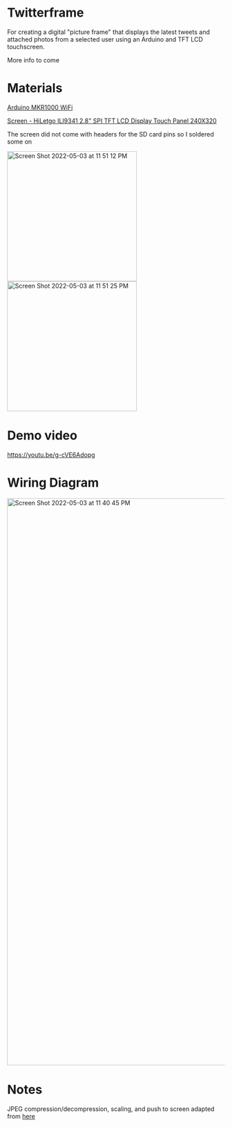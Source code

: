 # Twitterframe
For creating a digital "picture frame" that displays the latest tweets and attached photos from a selected user using an Arduino and TFT LCD touchscreen.

More info to come

# Materials 
[Arduino MKR1000 WiFi](https://store-usa.arduino.cc/products/arduino-mkr1000-wifi-with-headers-mounted)

[Screen - HiLetgo ILI9341 2.8" SPI TFT LCD Display Touch Panel 240X320](https://www.amazon.com/dp/B073R7BH1B?psc=1&ref=ppx_yo2ov_dt_b_product_details)

The screen did not come with headers for the SD card pins so I soldered some on

<img width="300" alt="Screen Shot 2022-05-03 at 11 51 12 PM" src="https://user-images.githubusercontent.com/23437904/166634531-89c8f8dd-41c9-4027-87d3-45945a5d57e3.png"><img width="300" alt="Screen Shot 2022-05-03 at 11 51 25 PM" src="https://user-images.githubusercontent.com/23437904/166634538-ee7ec2f1-46c3-4fd5-a1de-78b2f8b81b5f.png">


# Demo video 
https://youtu.be/g-cVE6Adopg


# Wiring Diagram
<img width="1309" alt="Screen Shot 2022-05-03 at 11 40 45 PM" src="https://user-images.githubusercontent.com/23437904/166633398-1df83693-dc16-442f-932a-1cbb1bf089da.png">

# Notes 
JPEG compression/decompression, scaling, and push to screen adapted from [here](https://forum.arduino.cc/t/jpeg-picture-on-adafruit-3-5-320x480-color-tft-touchscreen/561028/8)
